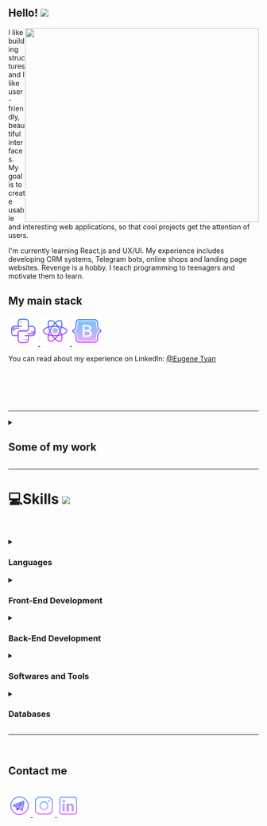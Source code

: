 ## Hello! <img src="https://media.giphy.com/media/hvRJCLFzcasrR4ia7z/giphy.gif" width="25px">

<img align="right" width="470" height="390" src="https://github.com/jonotyan/jonotyan/blob/main/images/bio.png">



I like building structures and I like user-friendly, beautiful interfaces. 
My goal is to create usable and interesting web applications, so that cool projects get the attention of users.

I'm currently learning React.js and UX/UI.
My experience includes developing CRM systems, Telegram bots, online shops and landing page websites.
Revenge is a hobby. I teach programming to teenagers and motivate them to learn.

## My main stack

<a href="https://www.python.org/" target="_blank" rel="noreferrer"> 
<img src="./icons/python.svg" alt="python" width="60" height="60"/> </a>
<a href="https://react.dev/" target="_blank" rel="noreferrer"> 
<img src="./icons/react.svg" alt="react" width="60" height="60"/> </a>
<a href="https://react-bootstrap.netlify.app/" target="_blank" rel="noreferrer"> 
<img src="./icons/bootstrap.svg" alt="bootstrap" width="60" height="60"/> </a>

<br>

You can read about my experience on LinkedIn:
[@Eugene Tyan](https://www.linkedin.com/in/eugene-tyan/)


<br><br><br><br>

---

<details><summary><h2>Some of my work</h2></summary>

   1. First
   2. Second
   3. etc

</details>

---

# 💻Skills <img src = "https://media2.giphy.com/media/QssGEmpkyEOhBCb7e1/giphy.gif?cid=ecf05e47a0n3gi1bfqntqmob8g9aid1oyj2wr3ds3mg700bl&rid=giphy.gif" width = 5%> 
<br>

<p align="center">

<details><summary><h3>Languages</h3></summary>

   ![Python](https://img.shields.io/badge/Python-3776AB.svg?style=for-the-badge&logo=Python&logoColor=white)&nbsp;
   ![JavaScript](https://img.shields.io/badge/JavaScript-F7DF1E.svg?style=for-the-badge&logo=JavaScript&logoColor=black)&nbsp;

</details>

<details><summary><h3>Front-End Development</h3></summary>

   ![HTML](https://img.shields.io/badge/HTML5-E34F26.svg?style=for-the-badge&logo=HTML5&logoColor=white)&nbsp;
   ![CSS](https://img.shields.io/badge/CSS3-1572B6.svg?style=for-the-badge&logo=CSS3&logoColor=white)&nbsp;

   <br>
   
   ![Bootstrap](https://img.shields.io/badge/Bootstrap-7952B3.svg?style=for-the-badge&logo=Bootstrap&logoColor=white)&nbsp;
   ![React](https://img.shields.io/badge/React-61DAFB.svg?style=for-the-badge&logo=React&logoColor=black)&nbsp;
   ![VueJS](https://img.shields.io/badge/Vue.js-4FC08D.svg?style=for-the-badge&logo=vuedotjs&logoColor=white)&nbsp;

   <br>
   
   ![Vuetify]([![React]()&nbsp;](https://img.shields.io/badge/Vuetify-1867C0.svg?style=for-the-badge&logo=Vuetify&logoColor=white))&nbsp;
   ![jQuery](https://img.shields.io/badge/jQuery-0769AD.svg?style=for-the-badge&logo=jQuery&logoColor=white)&nbsp;

</details>

<details><summary><h3>Back-End Development</h3></summary>

   ![Django](https://img.shields.io/badge/Django-092E20.svg?style=for-the-badge&logo=Django&logoColor=white)&nbsp;
   ![.NET](https://img.shields.io/badge/.NET-512BD4.svg?style=for-the-badge&logo=dotnet&logoColor=white)&nbsp;
   ![Express.js](https://img.shields.io/badge/Express-000000.svg?style=for-the-badge&logo=Express&logoColor=white)&nbsp;

</details>

<details><summary><h3>Softwares and Tools</h3></summary>

   ![NumPy](https://img.shields.io/badge/NumPy-013243.svg?style=for-the-badge&logo=NumPy&logoColor=white)&nbsp;
   ![Pandas](https://img.shields.io/badge/pandas-150458.svg?style=for-the-badge&logo=pandas&logoColor=white)&nbsp;
   ![OpenCV](https://img.shields.io/badge/OpenCV-5C3EE8.svg?style=for-the-badge&logo=OpenCV&logoColor=white)&nbsp;

   <br>
   
   ![Ubuntu](https://img.shields.io/badge/Ubuntu-E95420.svg?style=for-the-badge&logo=Ubuntu&logoColor=white)&nbsp;
   ![Windows](https://img.shields.io/badge/Windows%20Terminal-4D4D4D.svg?style=for-the-badge&logo=Windows-Terminal&logoColor=white)&nbsp;

   <br>
   
   ![Figma](https://img.shields.io/badge/Figma-F24E1E.svg?style=for-the-badge&logo=Figma&logoColor=white)&nbsp;

   <br>
   
   ![GIT](https://img.shields.io/badge/Git-F05032.svg?style=for-the-badge&logo=Git&logoColor=white)&nbsp;
   ![Jira](https://img.shields.io/badge/Jira-0052CC.svg?style=for-the-badge&logo=Jira&logoColor=white)&nbsp;

   <br>
   
   ![Docker](https://img.shields.io/badge/Docker-2496ED.svg?style=for-the-badge&logo=Docker&logoColor=white)&nbsp;
   ![NGINX](https://img.shields.io/badge/NGINX-009639.svg?style=for-the-badge&logo=NGINX&logoColor=white)&nbsp;

   <br>
   
   ![GPT API](https://img.shields.io/badge/chatGPT-74aa9c?style=for-the-badge&logo=openai&logoColor=white)&nbsp;
   ![Photoshop](https://img.shields.io/badge/Adobe%20Photoshop-31A8FF.svg?style=for-the-badge&logo=Adobe-Photoshop&logoColor=white)&nbsp;

</details>

<details><summary><h3>Databases</h3></summary>

   ![MS SQL Server](https://img.shields.io/badge/Microsoft%20SQL%20Server-CC2927.svg?style=for-the-badge&logo=Microsoft-SQL-Server&logoColor=white)&nbsp;
   ![SQLite](https://img.shields.io/badge/SQLite-003B57.svg?style=for-the-badge&logo=SQLite&logoColor=white)&nbsp; <br>
   ![PostgreSQL](https://img.shields.io/badge/PostgreSQL-4169E1.svg?style=for-the-badge&logo=PostgreSQL&logoColor=white)&nbsp;
   ![MongoDB](https://img.shields.io/badge/MongoDB-47A248.svg?style=for-the-badge&logo=MongoDB&logoColor=white)&nbsp;

</details>

-----

<br>


## Contact me 
<br>

<div align="left">

<a href="https://t.me/tyan_io" target="_blank" rel="noreferrer"> 
<img src="./icons/tg.png" alt="telegram" width="45" height="45"/> </a>
<a href="" target="_blank" rel="noreferrer"> 
<img src="./icons/insta.png" alt="insta" width="45" height="45"/> </a>
<a href="" target="_blank" rel="noreferrer"> 
<img src="./icons/linkedin.png" alt="linkedin" width="45" height="45"/> </a>

</div>

              


